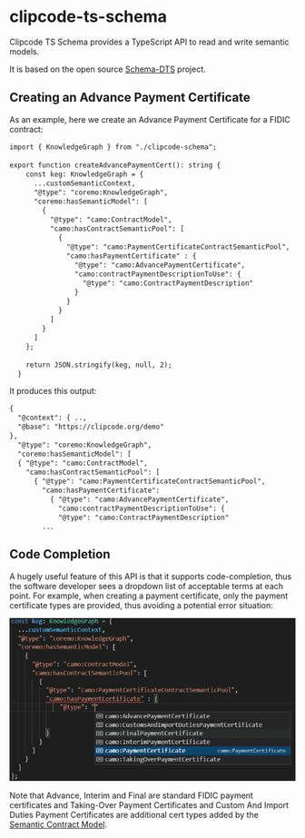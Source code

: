 # clipcode-ts-schema
Clipcode TS Schema provides a TypeScript API to read and write semantic models. 

It is based on the open source [Schema-DTS](https://github.com/google/schema-dts) project. 

## Creating an Advance Payment Certificate
As an example, here we create an Advance Payment Certificate for a FIDIC contract:

````
import { KnowledgeGraph } from "./clipcode-schema";

export function createAdvancePaymentCert(): string {
    const keg: KnowledgeGraph = {
      ...customSemanticContext,
      "@type": "coremo:KnowledgeGraph",
      "coremo:hasSemanticModel": [
        {
          "@type": "camo:ContractModel",
          "camo:hasContractSemanticPool": [            
            {
              "@type": "camo:PaymentCertificateContractSemanticPool",
              "camo:hasPaymentCertificate" : {
                "@type": "camo:AdvancePaymentCertificate",
                "camo:contractPaymentDescriptionToUse": {
                  "@type": "camo:ContractPaymentDescription"               
                }
              }
            }
          ]
        }        
      ]
    };
      
    return JSON.stringify(keg, null, 2);
  }
````
It produces this output: 
````
{ 
  "@context": { .., 
  "@base": "https://clipcode.org/demo" 
}, 
  "@type": "coremo:KnowledgeGraph", 
  "coremo:hasSemanticModel": [ 
  { "@type": "camo:ContractModel", 
    "camo:hasContractSemanticPool": [ 
	  { "@type": "camo:PaymentCertificateContractSemanticPool", 
	    "camo:hasPaymentCertificate": 
		  { "@type": "camo:AdvancePaymentCertificate", 
		    "camo:contractPaymentDescriptionToUse": { 
		    "@type": "camo:ContractPaymentDescription"
        ... 
````
## Code Completion
A hugely useful feature of this API is that it supports code-completion, thus the software developer 
sees a dropdown list of acceptable terms at each point. For example, when creating a payment certificate, 
only the payment certificate types are provided, thus avoiding a potential error situation: 

![schema-code-completion](schema-code-completion.png "schema-code-completion")

Note that Advance, Interim and Final are standard FIDIC payment certificates and Taking-Over Payment Certificates and Custom And Import Duties Payment Certificates are additional cert types added by the 
[Semantic Contract Model](https://clipcode.org/assets/standards/camo.pdf). 


